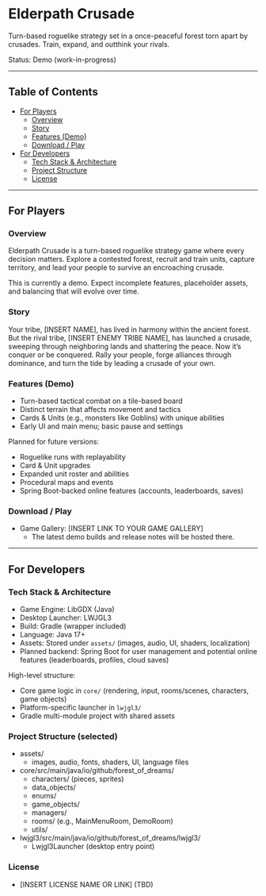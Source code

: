 # Elderpath Crusade

Turn-based roguelike strategy set in a once-peaceful forest torn apart by crusades. Train, expand, and outthink your rivals.

Status: Demo (work-in-progress)

---

## Table of Contents
- [For Players](#for-players)
  - [Overview](#overview)
  - [Story](#story)
  - [Features (Demo)](#features-demo)
  - [Download / Play](#download--play)
- [For Developers](#for-developers)
  - [Tech Stack & Architecture](#tech-stack--architecture)
  - [Project Structure](#project-structure-selected)
  - [License](#license)

---

## For Players

### Overview
Elderpath Crusade is a turn-based roguelike strategy game where every decision matters. Explore a contested forest, recruit and train units, capture territory, and lead your people to survive an encroaching crusade.

This is currently a demo. Expect incomplete features, placeholder assets, and balancing that will evolve over time.

### Story
Your tribe, [INSERT NAME], has lived in harmony within the ancient forest. But the rival tribe, [INSERT ENEMY TRIBE NAME], has launched a crusade, sweeping through neighboring lands and shattering the peace. Now it’s conquer or be conquered. Rally your people, forge alliances through dominance, and turn the tide by leading a crusade of your own.

### Features (Demo)
- Turn-based tactical combat on a tile-based board
- Distinct terrain that affects movement and tactics
- Cards & Units (e.g., monsters like Goblins) with unique abilities
- Early UI and main menu; basic pause and settings

Planned for future versions:
- Roguelike runs with replayability
- Card & Unit upgrades
- Expanded unit roster and abilities
- Procedural maps and events
- Spring Boot-backed online features (accounts, leaderboards, saves)

### Download / Play
- Game Gallery: [INSERT LINK TO YOUR GAME GALLERY]
  - The latest demo builds and release notes will be hosted there.

---

## For Developers

### Tech Stack & Architecture
- Game Engine: LibGDX (Java)
- Desktop Launcher: LWJGL3
- Build: Gradle (wrapper included)
- Language: Java 17+
- Assets: Stored under `assets/` (images, audio, UI, shaders, localization)
- Planned backend: Spring Boot for user management and potential online features (leaderboards, profiles, cloud saves)

High-level structure:
- Core game logic in `core/` (rendering, input, rooms/scenes, characters, game objects)
- Platform-specific launcher in `lwjgl3/`
- Gradle multi-module project with shared assets

### Project Structure (selected)
- assets/
  - images, audio, fonts, shaders, UI, language files
- core/src/main/java/io/github/forest_of_dreams/
  - characters/ (pieces, sprites)
  - data_objects/
  - enums/
  - game_objects/
  - managers/
  - rooms/ (e.g., MainMenuRoom, DemoRoom)
  - utils/
- lwjgl3/src/main/java/io/github/forest_of_dreams/lwjgl3/
  - Lwjgl3Launcher (desktop entry point)

### License
- [INSERT LICENSE NAME OR LINK] (TBD)
